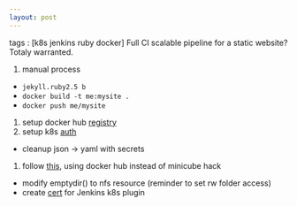 ```yaml
---
layout: post
---
```

tags : [k8s jenkins ruby docker]
Full CI scalable pipeline for a static website?  Totaly warranted.
1. manual process
  * `jekyll.ruby2.5 b`
  * `docker build -t me:mysite .`
  * `docker push me/mysite`
1. setup docker hub [registry](https://cloud.docker.com)
1. setup k8s [auth](https://kubernetes.io/docs/tasks/configure-pod-container/pull-image-private-registry/)
  * cleanup json -> yaml with secrets 
1. follow [this](https://www.blazemeter.com/blog/how-to-setup-scalable-jenkins-on-top-of-a-kubernetes-cluster), using docker hub instead of minicube hack
  * modify emptydir() to nfs resource (reminder to set rw folder access)
  * create [cert](https://illya-chekrygin.com/2017/08/26/configuring-certificates-for-jenkins-kubernetes-plugin-0-12/) for Jenkins k8s plugin
